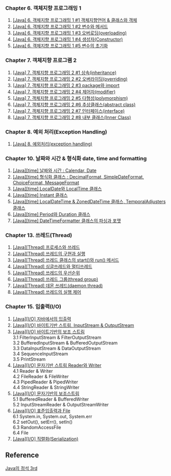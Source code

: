 ### Chapter 6. 객체지향 프로그래밍 1

1. [\[Java\] 6. 객체지향 프로그래밍 1 #1 객체지향언어 & 클래스와 객체](https://yonghwankim-dev.tistory.com/347)
2. [\[Java\] 6. 객체지향 프로그래밍 1 #2 변수와 메서드](https://yonghwankim-dev.tistory.com/348)
3. [\[Java\] 6. 객체지향 프로그래밍 1 #3 오버로딩(overloading)](https://yonghwankim-dev.tistory.com/351)
4. [\[Java\] 6. 객체지향 프로그래밍 1 #4 생성자(Constructor)](https://yonghwankim-dev.tistory.com/352)
5. [\[Java\] 6. 객체지향 프로그래밍 1 #5 변수의 초기화](https://yonghwankim-dev.tistory.com/356)

### Chapter 7. 객체지향 프로그램 2

1. [\[Java\] 7. 객체지향 프로그래밍 2 #1 상속(inheritance)](https://yonghwankim-dev.tistory.com/357)
2. [\[Java\] 7. 객체지향 프로그래밍 2 #2 오버라이딩(overriding)](https://yonghwankim-dev.tistory.com/360)
3. [\[Java\] 7. 객체지향 프로그래밍 2 #3 package와 import](https://yonghwankim-dev.tistory.com/361)
4. [\[Java\] 7. 객체지향 프로그래밍 2 #4 제어자(modifier)](https://yonghwankim-dev.tistory.com/364)
5. [\[Java\] 7. 객체지향 프로그래밍 2 #5 다형성(polymorphism)](https://yonghwankim-dev.tistory.com/365)
6. [\[Java\] 7. 객체지향 프로그래밍 2 #6 추상클래스(abstract class)](https://yonghwankim-dev.tistory.com/368)
7. [\[Java\] 7. 객체지향 프로그래밍 2 #7 인터페이스(interface)](https://yonghwankim-dev.tistory.com/370)
8. [\[Java\] 7. 객체지향 프로그래밍 2 #8 내부 클래스(Inner Class)](https://yonghwankim-dev.tistory.com/384)

### Chapter 8. 예외 처리(Exception Handling)

1. [\[Java\] 8. 예외처리(exception handling)](https://yonghwankim-dev.tistory.com/427)

### Chapter 10. 날짜와 시간 & 형식화 date, time and formatting
1. [\[Java\]\[time\] 날짜와 시간 : Calendar, Date](https://yonghwankim-dev.tistory.com/444)
2. [\[Java\]\[time\] 형식화 클래스 : DecimalFormat, SimpleDateFormat, ChoiceFormat, MessageFormat](https://yonghwankim-dev.tistory.com/445)
3. [\[Java\]\[time\] LocalDate와 LocalTime 클래스](https://yonghwankim-dev.tistory.com/446)
4. [\[Java\]\[time\] Instant 클래스](https://yonghwankim-dev.tistory.com/447)
5. [\[Java\]\[time\] LocalDateTime & ZonedDateTime 클래스, TemporalAdjusters 클래스](https://yonghwankim-dev.tistory.com/448)
6. [\[Java\]\[time\] Period와 Duration 클래스](https://yonghwankim-dev.tistory.com/449)
7. [\[Java\]\[time\] DateTimeFormatter 클래스의 파싱과 포맷](https://yonghwankim-dev.tistory.com/450)

### Chapter 13. 쓰레드(Thread)
1. [\[Java\]\[Thread\] 프로세스와 쓰레드](https://yonghwankim-dev.tistory.com/458)
2. [\[Java\]\[Thread\] 쓰레드의 구현과 실행](https://yonghwankim-dev.tistory.com/459)
3. [\[Java\]\[Thread\] 쓰레드 클래스의 start()와 run() 메서드](https://yonghwankim-dev.tistory.com/463)
4. [\[Java\]\[Thread\] 싱글쓰레드와 멀티쓰레드](https://yonghwankim-dev.tistory.com/464)
5. [\[Java\]\[Thread\] 쓰레드의 우선순위](https://yonghwankim-dev.tistory.com/465)
6. [\[Java\]\[Thread\] 쓰레드 그룹(thread group)](https://yonghwankim-dev.tistory.com/466)
7. [\[Java\]\[Thread\] 데몬 쓰레드(daemon thread)](https://yonghwankim-dev.tistory.com/467)
8. [\[Java\]\[Thread\] 쓰레드의 실행 제어](https://yonghwankim-dev.tistory.com/468)









### Chapter 15. 입출력(I/O)
1. [\[Java\]\[I/O\] 자바에서의 입출력](https://yonghwankim-dev.tistory.com/451)
2. [\[Java\]\[I/O\] 바이트기반 스트림, InputStream & OutputStream](https://yonghwankim-dev.tistory.com/452)
3. [\[Java\]\[I/O\] 바이트기반의 보조 스트림](https://yonghwankim-dev.tistory.com/453)  
  3.1 FilterInputStream & FilterOutputStream  
  3.2 BufferedInputStream & BufferedOutputStream  
  3.3 DataInputStream & DataOutputStream  
  3.4 SequenceInputStream  
  3.5 PrintStream  
4. [\[Java\]\[I/O\] 문자기반 스트림 Reader와 Writer](https://yonghwankim-dev.tistory.com/454)  
  4.1 Reader & Writer  
  4.2 FileReader & FileWriter  
  4.3 PipedReader & PipedWriter  
  4.4 StringReader & StringWriter  
5. [\[Java\]\[I/O\] 문자기반의 보조스트림](https://yonghwankim-dev.tistory.com/455)  
  5.1 BufferedReader & BufferedWriter  
  5.2 InputStreamReader & OutputStreamWriter  
6. [\[Java\]\[I/O\] 표준입출력과 File](https://yonghwankim-dev.tistory.com/456)  
  6.1 System.in, System.out, System.err  
  6.2 setOut(), setErr(), setIn()  
  6.3 RandomAccessFile  
  6.4 File  
7. [\[Java\]\[I/O\] 직렬화(Serialization)](https://yonghwankim-dev.tistory.com/457)


## Reference
[Java의 정석 3rd](https://book.interpark.com/product/BookDisplay.do?_method=detail&sc.prdNo=249927409&gclid=CjwKCAjwquWVBhBrEiwAt1KmwnnLk5f64TVfd49uJJy08e3Fn37ePGXCwRFkW-zl_0XbTqVSFq0jlRoCr3oQAvD_BwE)



















